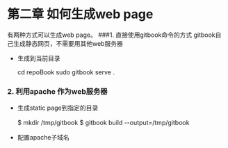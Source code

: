 

# 第二章 如何生成web page
有两种方式可以生成web page。
###1. 直接使用gitbook命令的方式
gitbook自己生成静态网页，不需要用其他web服务器


* 生成到当前目录
 

    cd repoBook
    sudo gitbook serve .
    
### 2. 利用apache 作为web服务器

* 生成static page到指定的目录


    $ mkdir /tmp/gitbook
    $ gitbook build --output=/tmp/gitbook　

* 配置apache子域名




